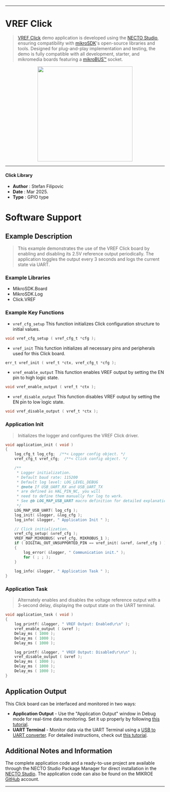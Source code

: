 
---
# VREF Click

> [VREF Click](https://www.mikroe.com/?pid_product=MIKROE-6593) demo application is developed using
the [NECTO Studio](https://www.mikroe.com/necto), ensuring compatibility with [mikroSDK](https://www.mikroe.com/mikrosdk)'s
open-source libraries and tools. Designed for plug-and-play implementation and testing, the demo is fully compatible with
all development, starter, and mikromedia boards featuring a [mikroBUS&trade;](https://www.mikroe.com/mikrobus) socket.

<p align="center">
  <img src="https://www.mikroe.com/?pid_product=MIKROE-6593&image=1" height=300px>
</p>

---

#### Click Library

- **Author**        : Stefan Filipovic
- **Date**          : Mar 2025.
- **Type**          : GPIO type

# Software Support

## Example Description

> This example demonstrates the use of the VREF Click board by enabling and disabling
its 2.5V reference output periodically. The application toggles the output every
3 seconds and logs the current state via UART.

### Example Libraries

- MikroSDK.Board
- MikroSDK.Log
- Click.VREF

### Example Key Functions

- `vref_cfg_setup` This function initializes Click configuration structure to initial values.
```c
void vref_cfg_setup ( vref_cfg_t *cfg );
```

- `vref_init` This function initializes all necessary pins and peripherals used for this Click board.
```c
err_t vref_init ( vref_t *ctx, vref_cfg_t *cfg );
```

- `vref_enable_output` This function enables VREF output by setting the EN pin to high logic state.
```c
void vref_enable_output ( vref_t *ctx );
```

- `vref_disable_output` This function disables VREF output by setting the EN pin to low logic state.
```c
void vref_disable_output ( vref_t *ctx );
```

### Application Init

> Initializes the logger and configures the VREF Click driver.

```c
void application_init ( void )
{
    log_cfg_t log_cfg;  /**< Logger config object. */
    vref_cfg_t vref_cfg;  /**< Click config object. */

    /** 
     * Logger initialization.
     * Default baud rate: 115200
     * Default log level: LOG_LEVEL_DEBUG
     * @note If USB_UART_RX and USB_UART_TX 
     * are defined as HAL_PIN_NC, you will 
     * need to define them manually for log to work. 
     * See @b LOG_MAP_USB_UART macro definition for detailed explanation.
     */
    LOG_MAP_USB_UART( log_cfg );
    log_init( &logger, &log_cfg );
    log_info( &logger, " Application Init " );

    // Click initialization.
    vref_cfg_setup( &vref_cfg );
    VREF_MAP_MIKROBUS( vref_cfg, MIKROBUS_1 );
    if ( DIGITAL_OUT_UNSUPPORTED_PIN == vref_init( &vref, &vref_cfg ) ) 
    {
        log_error( &logger, " Communication init." );
        for ( ; ; );
    }
    
    log_info( &logger, " Application Task " );
}
```

### Application Task

> Alternately enables and disables the voltage reference output with a 3-second delay, displaying the output state on the UART terminal.

```c
void application_task ( void )
{
    log_printf( &logger, " VREF Output: Enabled\r\n" );
    vref_enable_output ( &vref );
    Delay_ms ( 1000 );
    Delay_ms ( 1000 );
    Delay_ms ( 1000 );

    log_printf( &logger, " VREF Output: Disabled\r\n\n" );
    vref_disable_output ( &vref );
    Delay_ms ( 1000 );
    Delay_ms ( 1000 );
    Delay_ms ( 1000 );
}
```

## Application Output

This Click board can be interfaced and monitored in two ways:
- **Application Output** - Use the "Application Output" window in Debug mode for real-time data monitoring.
Set it up properly by following [this tutorial](https://www.youtube.com/watch?v=ta5yyk1Woy4).
- **UART Terminal** - Monitor data via the UART Terminal using
a [USB to UART converter](https://www.mikroe.com/click/interface/usb?interface*=uart,uart). For detailed instructions,
check out [this tutorial](https://help.mikroe.com/necto/v2/Getting%20Started/Tools/UARTTerminalTool).

## Additional Notes and Information

The complete application code and a ready-to-use project are available through the NECTO Studio Package Manager for 
direct installation in the [NECTO Studio](https://www.mikroe.com/necto). The application code can also be found on
the MIKROE [GitHub](https://github.com/MikroElektronika/mikrosdk_click_v2) account.

---
